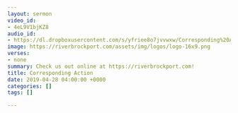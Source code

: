 ```yaml
---
layout: sermon
video_id:
- 4eL9V1bjKZ8
audio_id:
- https://dl.dropboxusercontent.com/s/yfriee8o7jvvwxw/Corresponding%20Action.mp3?dl=0
image: https://riverbrockport.com/assets/img/logos/logo-16x9.png
verses:
- none
summary: Check us out online at https://riverbrockport.com!
title: Corresponding Action
date: 2019-04-28 04:00:00 +0000
categories: []
tags: []

---
```

